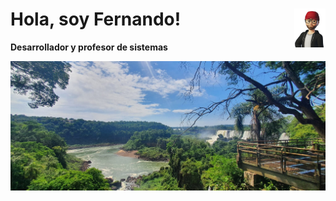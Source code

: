 # <img src="./images/avatar.png" width=10% align=right />Hola, soy Fernando!

**Desarrollador y profesor de sistemas**

<img src="./images/banner2.jpg" borderRadius='1rem' boxShadow = '0 5px 18px rgba(0,0,0,0.3)'/>
<!--
**forquera/forquera** is a ✨ _special_ ✨ repository because its `README.md` (this file) appears on your GitHub profile.

Here are some ideas to get you started:

- 🔭 I’m currently working on ...
- 🌱 I’m currently learning ...
- 👯 I’m looking to collaborate on ...
- 🤔 I’m looking for help with ...
- 💬 Ask me about ...
- 📫 How to reach me: ...
- 😄 Pronouns: ...
- ⚡ Fun fact: ...
  -->

